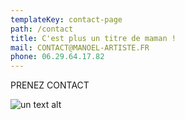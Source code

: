 ```yaml
---
templateKey: contact-page
path: /contact
title: C'est plus un titre de maman !
mail: CONTACT@MANOEL-ARTISTE.FR
phone: 06.29.64.17.82
---
```

PRENEZ CONTACT

![un text alt](/img/au-dessus.jpg "sss")
